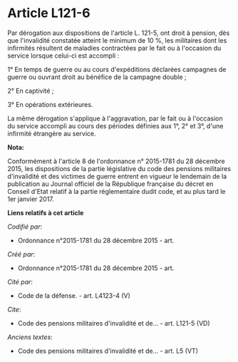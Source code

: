 # Article L121-6

Par dérogation aux dispositions de l'article L. 121-5, ont droit à pension, dès que l'invalidité constatée atteint le minimum
de 10 %, les militaires dont les infirmités résultent de maladies contractées par le fait ou à l'occasion du service lorsque
celui-ci est accompli :

1° En temps de guerre ou au cours d'expéditions déclarées campagnes de guerre ou ouvrant droit au bénéfice de la campagne
double ;

2° En captivité ;

3° En opérations extérieures.

La même dérogation s'applique à l'aggravation, par le fait ou à l'occasion du service accompli au cours des périodes définies
aux 1°, 2° et 3°, d'une infirmité étrangère au service.

**Nota:**

Conformément à l'article 8 de l'ordonnance n° 2015-1781 du 28 décembre 2015, les dispositions de la partie législative du
code des pensions militaires d'invalidité et des victimes de guerre entrent en vigueur le lendemain de la publication au
Journal officiel de la République française du décret en Conseil d'Etat relatif à la partie réglementaire dudit code, et au
plus tard le 1er janvier 2017.

**Liens relatifs à cet article**

_Codifié par_:

  - Ordonnance n°2015-1781 du 28 décembre 2015 - art.

_Créé par_:

  - Ordonnance n°2015-1781 du 28 décembre 2015 - art.

_Cité par_:

  - Code de la défense. - art. L4123-4 (V)

_Cite_:

  - Code des pensions militaires d'invalidité et de... - art. L121-5 (VD)

_Anciens textes_:

  - Code des pensions militaires d'invalidité et de... - art. L5 (VT)
